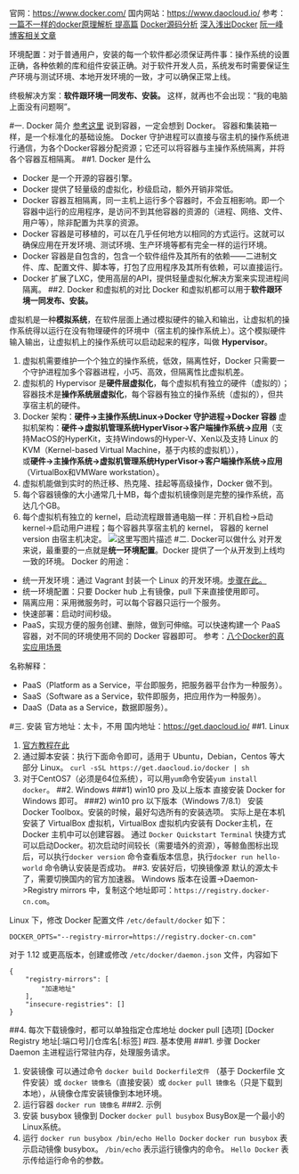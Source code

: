 官网：https://www.docker.com/
国内网站：https://www.daocloud.io/
参考：
[一篇不一样的docker原理解析 提高篇](https://zhuanlan.zhihu.com/p/22403015)
[Docker源码分析](http://www.infoq.com/cn/profile/%E5%AD%99%E5%AE%8F%E4%BA%AE#)
[深入浅出Docker](http://www.infoq.com/cn/profile/%E8%82%96%E5%BE%B7%E6%97%B6)
[阮一峰博客相关文章](http://www.ruanyifeng.com/blog/2018/02/docker-tutorial.html)

环境配置：对于普通用户，安装的每一个软件都必须保证两件事：操作系统的设置正确，各种依赖的库和组件安装正确。对于软件开发人员，系统发布时需要保证生产环境与测试环境、本地开发环境的一致，才可以确保正常上线。

终极解决方案：**软件跟环境一同发布、安装。**
这样，就再也不会出现：“我的电脑上面没有问题啊”。

#一. Docker 简介
[参考这里](http://dockone.io/article/101)
说到容器，一定会想到 Docker。
容器和集装箱一样，是一个标准化的基础设施。
Docker 守护进程可以直接与宿主机的操作系统进行通信，为各个Docker容器分配资源；它还可以将容器与主操作系统隔离，并将各个容器互相隔离。
##1. Docker 是什么
- Docker 是一个开源的容器引擎。
- Docker 提供了轻量级的虚拟化，秒级启动，额外开销非常低。
- Docker 容器互相隔离，同一主机上运行多个容器时，不会互相影响。即一个容器中运行的应用程序，是访问不到其他容器的资源的（进程、网络、文件、用户等），除非配置为共享的资源。
- Docker 容器是可移植的，可以在几乎任何地方以相同的方式运行。这就可以确保应用在开发环境、测试环境、生产环境等都有完全一样的运行环境。
- Docker 容器是自包含的，包含一个软件组件及其所有的依赖——二进制文件、库、配置文件、脚本等，打包了应用程序及其所有依赖，可以直接运行。
- Docker 扩展了LXC，使用高层的API，提供轻量虚拟化解决方案来实现进程间隔离。
##2. Docker 和虚拟机的对比
Docker 和虚拟机都可以用于**软件跟环境一同发布、安装。**

虚拟机是一种**模拟系统**，在软件层面上通过模拟硬件的输入和输出，让虚拟机的操作系统得以运行在没有物理硬件的环境中（宿主机的操作系统上）。这个模拟硬件输入输出，让虚拟机上的操作系统可以启动起来的程序，叫做 **Hypervisor**。

1. 虚拟机需要维护一个个独立的操作系统，低效，隔离性好，Docker 只需要一个守护进程加多个容器进程，小巧、高效，但隔离性比虚拟机差。
2. 虚拟机的 Hypervisor 是**硬件层虚拟化**，每个虚拟机有独立的硬件（虚拟的）；容器技术是**操作系统层虚拟化**，每个容器有独立的操作系统（虚拟的），但共享宿主机的硬件。
3. Docker 架构：**硬件->主操作系统Linux->Docker 守护进程->Docker 容器**
虚拟机架构：**硬件->虚拟机管理系统HyperVisor->客户端操作系统->应用**（支持MacOS的HyperKit，支持Windows的Hyper-V、Xen以及支持 Linux 的KVM（Kernel-based Virtual Machine，基于内核的虚拟机）），<br>或**硬件->主操作系统->虚拟机管理系统HyperVisor->客户端操作系统->应用**（VirtualBox和VMWare workstation）。
4. 虚拟机能做到实时的热迁移、热克隆、挂起等高级操作，Docker 做不到。
5. 每个容器镜像的大小通常几十MB，每个虚拟机镜像则是完整的操作系统，高达几个GB。
6. 每个虚拟机有独立的 kernel，启动流程跟普通电脑一样：开机自检->启动 kernel->启动用户进程；每个容器共享宿主机的 kernel， 容器的 kernel version 由宿主机决定。
![这里写图片描述](http://img.blog.csdn.net/20171208141348720?watermark/2/text/aHR0cDovL2Jsb2cuY3Nkbi5uZXQva2lrYWphY2s=/font/5a6L5L2T/fontsize/400/fill/I0JBQkFCMA==/dissolve/70/gravity/SouthEast)
#二. Docker可以做什么
对开发来说，最重要的一点就是**统一环境配置**。Docker 提供了一个从开发到上线均一致的环境。
Docker 的用途：
- 统一开发环境：通过 Vagrant 封装一个 Linux 的开发环境。[步骤在此。](http://tao.logdown.com/posts/184078-dev-with-vagrant-and-docker)
- 统一环境配置：只要 Docker hub 上有镜像，pull 下来直接使用即可。
- 隔离应用：采用微服务时，可以每个容器只运行一个服务。
- 快速部署：启动时间秒级。
- PaaS，实现方便的服务创建、删除，做到可伸缩。可以快速构建一个 PaaS 容器，对不同的环境使用不同的 Docker 容器即可。
参考：[八个Docker的真实应用场景](http://dockone.io/article/126)

名称解释：

- PaaS（Platform as a Service，平台即服务，把服务器平台作为一种服务）。
- SaaS（Software as a Service，软件即服务，把应用作为一种服务）。
- DaaS（Data as a Service，数据即服务）。

#三. 安装
官方地址：太卡，不用
国内地址：https://get.daocloud.io/
##1. Linux
1. [官方教程在此](https://docs.docker.com/engine/installation/linux/docker-ce/centos/)
2. 通过脚本安装：执行下面命令即可，适用于 Ubuntu，Debian，Centos 等大部分 Linux。
`curl -sSL https://get.daocloud.io/docker | sh`
3. 对于CentOS7（必须是64位系统），可以用`yum`命令安装`yum install docker`。
##2. Windows
###1) win10 pro 及以上版本
 直接安装 Docker for Windows 即可。
###2) win10 pro 以下版本（Windows 7/8.1）
安装 Docker Toolbox。安装的时候，最好勾选所有的安装选项。
实际上是在本机安装了 VirtualBox 虚拟机，VirtualBox 虚拟机内安装有 Docker主机，在 Docker 主机中可以创建容器。
通过 `Docker Quickstart Terminal` 快捷方式可以启动Docker。初次启动时间较长（需要墙外的资源），等鲸鱼图标出现后，可以执行`docker version` 命令查看版本信息，执行`docker run hello-world` 命令确认安装是否成功。
##3. 安装好后，切换镜像源
默认的源太卡了，需要切换国内的官方加速器。
Windows 版本在设置->Daemon->Registry mirrors 中，复制这个地址即可：`https://registry.docker-cn.com`。

Linux 下，修改 Docker 配置文件 `/etc/default/docker` 如下：
```
DOCKER_OPTS="--registry-mirror=https://registry.docker-cn.com"
```
对于 1.12 或更高版本，创建或修改 `/etc/docker/daemon.json` 文件，内容如下
```
{
    "registry-mirrors": [
        "加速地址"
    ],
    "insecure-registries": []
}
```
##4. 每次下载镜像时，都可以单独指定仓库地址
docker pull [选项] [Docker Registry 地址[:端口号]/]仓库名[:标签]
#四. 基本使用
###1. 步骤
Docker Daemon 主进程运行常驻内存，处理服务请求。

1. 安装镜像
可以通过命令 `docker build Dockerfile文件` （基于 Dockerfile 文件安装）或 `docker 镜像名`（直接安装）或 `docker pull 镜像名`（只是下载到本地），从镜像仓库安装镜像到本地环境。
2. 运行容器
`docker run 镜像名`
###2. 示例
1. 安装 busybox 镜像到 Docker
`docker pull busybox`
BusyBox是一个最小的Linux系统。
2. 运行
`docker run busybox /bin/echo Hello Docker`
`docker run busybox` 表示启动镜像 busybox。
`/bin/echo` 表示运行镜像内的命令。
`Hello Docker` 表示传给运行命令的参数。